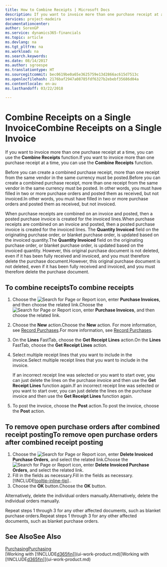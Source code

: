 ```yaml
---
title: How to Combine Receipts | Microsoft Docs
description: If you want to invoice more than one purchase receipt at a time, you can use the Combine Receipts function.
services: project-madeira
documentationcenter: 
author: SorenGP
ms.service: dynamics365-financials
ms.topic: article
ms.devlang: na
ms.tgt_pltfrm: na
ms.workload: na
ms.search.keywords: 
ms.date: 08/14/2017
ms.author: sgroespe
ms.translationtype: HT
ms.sourcegitcommit: bec0619be0a65e3625759e13d2866ac615d7513c
ms.openlocfilehash: 2176baf2947a08785fdf6327b2ebebf35686d04a
ms.contentlocale: en-au
ms.lasthandoff: 03/22/2018

---
```

# <a name="combine-receipts-on-a-single-invoice"></a><span data-ttu-id="2c531-103">Combine Receipts on a Single Invoice</span><span class="sxs-lookup"><span data-stu-id="2c531-103">Combine Receipts on a Single Invoice</span></span>
<span data-ttu-id="2c531-104">If you want to invoice more than one purchase receipt at a time, you can use the **Combine Receipts** function.</span><span class="sxs-lookup"><span data-stu-id="2c531-104">If you want to invoice more than one purchase receipt at a time, you can use the **Combine Receipts** function.</span></span>  

<span data-ttu-id="2c531-105">Before you can create a combined purchase receipt, more than one receipt from the same vendor in the same currency must be posted.</span><span class="sxs-lookup"><span data-stu-id="2c531-105">Before you can create a combined purchase receipt, more than one receipt from the same vendor in the same currency must be posted.</span></span> <span data-ttu-id="2c531-106">In other words, you must have filled in two or more purchase orders and posted them as received, but not invoiced.</span><span class="sxs-lookup"><span data-stu-id="2c531-106">In other words, you must have filled in two or more purchase orders and posted them as received, but not invoiced.</span></span>  

<span data-ttu-id="2c531-107">When purchase receipts are combined on an invoice and posted, then a posted purchase invoice is created for the invoiced lines.</span><span class="sxs-lookup"><span data-stu-id="2c531-107">When purchase receipts are combined on an invoice and posted, then a posted purchase invoice is created for the invoiced lines.</span></span> <span data-ttu-id="2c531-108">The **Quantity Invoiced** field on the originating purchase order, or blanket purchase order, is updated based on the invoiced quantity.</span><span class="sxs-lookup"><span data-stu-id="2c531-108">The **Quantity Invoiced** field on the originating purchase order, or blanket purchase order, is updated based on the invoiced quantity.</span></span> <span data-ttu-id="2c531-109">However, this original purchase document is not deleted, even if it has been fully received and invoiced, and you must therefore delete the purchase document.</span><span class="sxs-lookup"><span data-stu-id="2c531-109">However, this original purchase document is not deleted, even if it has been fully received and invoiced, and you must therefore delete the purchase document.</span></span>  

## <a name="to-combine-receipts"></a><span data-ttu-id="2c531-110">To combine receipts</span><span class="sxs-lookup"><span data-stu-id="2c531-110">To combine receipts</span></span>  
1. <span data-ttu-id="2c531-111">Choose the ![Search for Page or Report](media/ui-search/search_small.png "Search for Page or Report icon") icon, enter **Purchase Invoices**, and then choose the related link.</span><span class="sxs-lookup"><span data-stu-id="2c531-111">Choose the ![Search for Page or Report](media/ui-search/search_small.png "Search for Page or Report icon") icon, enter **Purchase Invoices**, and then choose the related link.</span></span>  
2. <span data-ttu-id="2c531-112">Choose the **New** action.</span><span class="sxs-lookup"><span data-stu-id="2c531-112">Choose the **New** action.</span></span> <span data-ttu-id="2c531-113">For more information, see [Record Purchases](purchasing-how-record-purchases.md).</span><span class="sxs-lookup"><span data-stu-id="2c531-113">For more information, see [Record Purchases](purchasing-how-record-purchases.md).</span></span>  
3. <span data-ttu-id="2c531-114">On the **Lines** FastTab, choose the **Get Receipt Lines** action.</span><span class="sxs-lookup"><span data-stu-id="2c531-114">On the **Lines** FastTab, choose the **Get Receipt Lines** action.</span></span>  
4. <span data-ttu-id="2c531-115">Select multiple receipt lines that you want to include in the invoice.</span><span class="sxs-lookup"><span data-stu-id="2c531-115">Select multiple receipt lines that you want to include in the invoice.</span></span>  

    <span data-ttu-id="2c531-116">If an incorrect receipt line was selected or you want to start over, you can just delete the lines on the purchase invoice and then use the **Get Receipt Lines** function again.</span><span class="sxs-lookup"><span data-stu-id="2c531-116">If an incorrect receipt line was selected or you want to start over, you can just delete the lines on the purchase invoice and then use the **Get Receipt Lines** function again.</span></span>  
5. <span data-ttu-id="2c531-117">To post the invoice, choose the **Post** action.</span><span class="sxs-lookup"><span data-stu-id="2c531-117">To post the invoice, choose the **Post** action.</span></span>  

## <a name="to-remove-open-purchase-orders-after-combined-receipt-posting"></a><span data-ttu-id="2c531-118">To remove open purchase orders after combined receipt posting</span><span class="sxs-lookup"><span data-stu-id="2c531-118">To remove open purchase orders after combined receipt posting</span></span>  
1. <span data-ttu-id="2c531-119">Choose the ![Search for Page or Report](media/ui-search/search_small.png "Search for Page or Report icon") icon, enter **Delete Invoiced Purchase Orders**, and select the related link.</span><span class="sxs-lookup"><span data-stu-id="2c531-119">Choose the ![Search for Page or Report](media/ui-search/search_small.png "Search for Page or Report icon") icon, enter **Delete Invoiced Purchase Orders**, and select the related link.</span></span>  
2. <span data-ttu-id="2c531-120">Fill in the fields as necessary.</span><span class="sxs-lookup"><span data-stu-id="2c531-120">Fill in the fields as necessary.</span></span> [!INCLUDE[tooltip-inline-tip](includes/tooltip-inline-tip_md.md)]<span data-ttu-id="2c531-121">.</span><span class="sxs-lookup"><span data-stu-id="2c531-121">.</span></span>
3. <span data-ttu-id="2c531-122">Choose the **OK** button.</span><span class="sxs-lookup"><span data-stu-id="2c531-122">Choose the **OK** button.</span></span>  

<span data-ttu-id="2c531-123">Alternatively, delete the individual orders manually.</span><span class="sxs-lookup"><span data-stu-id="2c531-123">Alternatively, delete the individual orders manually.</span></span>

<span data-ttu-id="2c531-124">Repeat steps 1 through 3 for any other affected documents, such as blanket purchase orders.</span><span class="sxs-lookup"><span data-stu-id="2c531-124">Repeat steps 1 through 3 for any other affected documents, such as blanket purchase orders.</span></span>

## <a name="see-also"></a><span data-ttu-id="2c531-125">See Also</span><span class="sxs-lookup"><span data-stu-id="2c531-125">See Also</span></span>  
[<span data-ttu-id="2c531-126">Purchasing</span><span class="sxs-lookup"><span data-stu-id="2c531-126">Purchasing</span></span>](purchasing-manage-purchasing.md)  
<span data-ttu-id="2c531-127">[Working with [!INCLUDE[d365fin](includes/d365fin_md.md)]](ui-work-product.md)</span><span class="sxs-lookup"><span data-stu-id="2c531-127">[Working with [!INCLUDE[d365fin](includes/d365fin_md.md)]](ui-work-product.md)</span></span>


